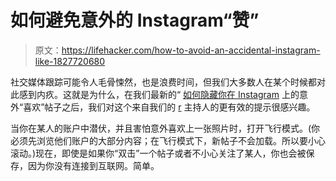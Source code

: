 # 如何避免意外的 Instagram“赞”

> 原文：<https://lifehacker.com/how-to-avoid-an-accidental-instagram-like-1827720680>

社交媒体跟踪可能令人毛骨悚然，也是浪费时间，但我们大多数人在某个时候都对此感到内疚。这就是为什么，在我们最新的“ [如何隐藏你在 Instagram](https://lifehacker.com/how-to-hide-your-accidental-instagram-like-1827683771) 上的意外“喜欢”帖子之后，我们对这个来自我们的 [r](https://kinja.com/kikidoyouloveme) 主持人的更有效的提示很感兴趣。



当你在某人的账户中潜伏，并且害怕意外喜欢上一张照片时，打开飞行模式。(你必须先浏览他们账户的大部分内容；在飞行模式下，新帖子不会加载。所以要小心滚动。)现在，即使是如果你“双击”一个帖子或者不小心关注了某人，你也会被保存，因为你没有连接到互联网。简单。